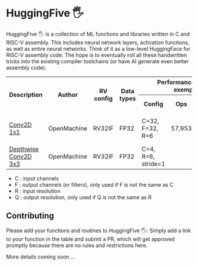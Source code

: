 # HuggingFive :raised_hand_with_fingers_splayed:
HuggingFive :raised_hand_with_fingers_splayed: is a collection of ML functions and libraries written in C and RISC-V assembly. This includes neural network layers, activation functions, as well as entire neural networks. Think of it as a low-level HuggingFace for RISC-V assembly code.  The hope is to eventually roll all these handwritten tricks into the existing compiler toolchains (or have AI generate even better assembly code). 

<table>
  <tr>
    <th rowspan="2"><b>Description</b></td>
    <th rowspan="2"><b>Author</b></td>
    <th rowspan="2"><b>RV config</b></td>
    <th rowspan="2"><b>Data types</b></td>
    <th colspan="4"><b>Performance numbers for an exemplary config</b></td>
    <th rowspan="2"><b>Notes</b></td>
  </tr> <tr>
    <th><b>Config</b></td>
    <th><b>Ops</b></td>
    <th><b>Register utilization</b></td>
    <th><b>Memory size (B)</b></td>   
  </tr> <tr>
    <td><a href='https://github.com/OpenMachine-ai/tinyfive/blob/main/layer_examples.py'>Conv2D 1x1</a></td>
    <td>OpenMachine</td>
    <td>RV32IF</td>
    <td>FP32</td>
    <td>C=32, F=32, R=6</td>
    <td>57,953</td>
    <td>8/31 x-regs; 21/32 f-regs</td>
    <td></td>
    <td></td>
  </tr> <tr>
    <td><a href='https://github.com/OpenMachine-ai/tinyfive/blob/main/layer_examples.py'>Depthwise Conv2D 3x3</a></td>
    <td>OpenMachine</td>
    <td>RV32IF</td>
    <td>FP32</td>
    <td>C=4, R=6, stride=1</td>
    <td></td>
    <td></td>
    <td></td>
    <td></td>
  </tr>
</table>
<!--- Note: use HTML for the table above because markdown doesn't support cell-merging --->

- C : input channels
- F : output channels (or filters), only used if F is not the same as C
- R : input resolution
- Q : output resolution, only used if Q is not the same as R
  


## Contributing
Please add your functions and routines to HuggingFive :raised_hand_with_fingers_splayed::
Simply add a link to your function in the table and submit a PR, which will get approved promptly because there are no rules and restrictions here.


More details coming soon ...
